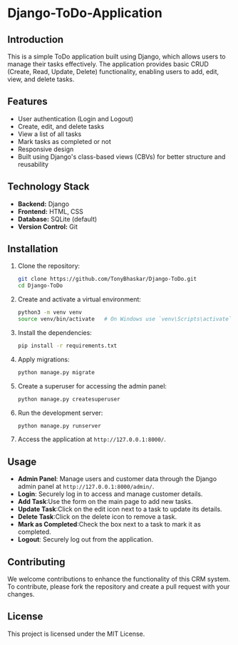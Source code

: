# Django-ToDo-Application

## Introduction

This is a simple ToDo application built using Django, which allows users to manage their tasks effectively. The application provides basic CRUD (Create, Read, Update, Delete) functionality, enabling users to add, edit, view, and delete tasks.

## Features

- User authentication (Login and Logout)
- Create, edit, and delete tasks
- View a list of all tasks
- Mark tasks as completed or not
- Responsive design
- Built using Django's class-based views (CBVs) for better structure and reusability


## Technology Stack

- **Backend:** Django
- **Frontend:** HTML, CSS
- **Database:** SQLite (default)
- **Version Control:** Git

## Installation

1. Clone the repository:
    ```bash
    git clone https://github.com/TonyBhaskar/Django-ToDo.git
    cd Django-ToDo
    ```

2. Create and activate a virtual environment:
    ```bash
    python3 -m venv venv
    source venv/bin/activate   # On Windows use `venv\Scripts\activate`
    ```

3. Install the dependencies:
    ```bash
    pip install -r requirements.txt
    ```

4. Apply migrations:
    ```bash
    python manage.py migrate
    ```

5. Create a superuser for accessing the admin panel:
    ```bash
    python manage.py createsuperuser
    ```

6. Run the development server:
    ```bash
    python manage.py runserver
    ```

7. Access the application at `http://127.0.0.1:8000/`.

## Usage

- **Admin Panel**: Manage users and customer data through the Django admin panel at `http://127.0.0.1:8000/admin/`.
- **Login**: Securely log in to access and manage customer details.
- **Add Task**:Use the form on the main page to add new tasks.
- **Update Task**:Click on the edit icon next to a task to update its details.
- **Delete Task**:Click on the delete icon to remove a task.
- **Mark as Completed**:Check the box next to a task to mark it as completed.
- **Logout**: Securely log out from the application.

## Contributing

We welcome contributions to enhance the functionality of this CRM system. To contribute, please fork the repository and create a pull request with your changes.

## License

This project is licensed under the MIT License.
